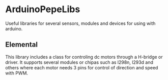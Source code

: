 # ArduinoPepeLibs
Useful libraries for several sensors, modules and devices for using with arduino. 
## Elemental
This library includes a class for controling dc motors through a H-bridge or driver. It supports
several modules or chipas such as l298n, l293d and others where each motor needs 3 pins for control of 
direction and speed with PWM.

